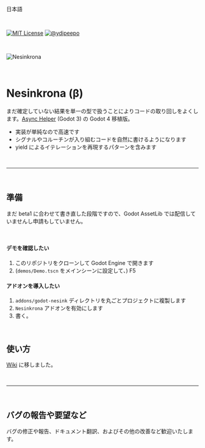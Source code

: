 日本語

<br />

[![MIT License](https://img.shields.io/badge/License-MIT-25B3A0?style=flat-square)](https://github.com/ydipeepo/godot-motion/blob/main/LICENSE.md)
[![@ydipeepo](https://img.shields.io/badge/@ydipeepo-1DA1F2?style=flat-square&logo=twitter&logoColor=white)](https://twitter.com/ydipeepo)

<br />

![Nesinkrona](https://raw.githubusercontent.com/ydipeepo/godot-nesink/main/header.png)

<br />

# Nesinkrona (β)

まだ確定していない結果を単一の型で扱うことによりコードの取り回しをよくします。[Async Helper](https://github.com/ydipeepo/godot-async-helper) (Godot 3) の Godot 4 移植版。

* 実装が単純なので高速です
* シグナルやコルーチンが入り組むコードを自然に書けるようになります
* yield によるイテレーションを再現するパターンを含みます

<br />

---

<br />

## 準備

まだ beta1 に合わせて書き直した段階ですので、Godot AssetLib では配信していませんし申請もしていません。

<br />

#### デモを確認したい

1. このリポジトリをクローンして Godot Engine で開きます
2. (`demos/Demo.tscn` をメインシーンに設定して、) F5

#### アドオンを導入したい

1. `addons/godot-nesink` ディレクトリを丸ごとプロジェクトに複製します
2. `Nesinkrona` アドオンを有効にします
3. 書く。

<br />

## 使い方

[Wiki](https://github.com/ydipeepo/godot-nesink/wiki) に移しました。

<br />

---

<br />

## バグの報告や要望など

バグの修正や報告、ドキュメント翻訳、およびその他の改善など歓迎いたします。

